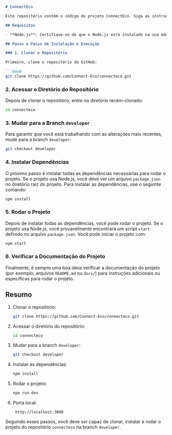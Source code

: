 
```markdown
# ConnectEco

Este repositório contém o código do projeto ConnectEco. Siga as instruções abaixo para clonar, instalar as dependências e rodar o projeto. As alterações mais atualizadas estão na branch `developer`.

## Requisitos

- **Node.js**: Certifique-se de que o Node.js está instalado na sua máquina. Você pode baixá-lo e instalá-lo a partir do [site oficial](https://nodejs.org/).

## Passo a Passo de Instalação e Execução

### 1. Clonar o Repositório

Primeiro, clone o repositório do GitHub:

```bash
git clone https://github.com/Connect-Eco/connecteco.git
```

### 2. Acessar o Diretório do Repositório

Depois de clonar o repositório, entre no diretório recém-clonado:

```bash
cd connecteco
```

### 3. Mudar para a Branch `developer`

Para garantir que você está trabalhando com as alterações mais recentes, mude para a branch `developer`:

```bash
git checkout developer
```

### 4. Instalar Dependências

O próximo passo é instalar todas as dependências necessárias para rodar o projeto. Se o projeto usa Node.js, você deve ver um arquivo `package.json` no diretório raiz do projeto. Para instalar as dependências, use o seguinte comando:

```bash
npm install
```

### 5. Rodar o Projeto

Depois de instalar todas as dependências, você pode rodar o projeto. Se o projeto usa Node.js, você provavelmente encontrará um script `start` definido no arquivo `package.json`. Você pode iniciar o projeto com:

```bash
npm start
```

### 6. Verificar a Documentação do Projeto

Finalmente, é sempre uma boa ideia verificar a documentação do projeto (por exemplo, arquivos `README.md` ou `docs/`) para instruções adicionais ou específicas para rodar o projeto.

## Resumo

1. Clonar o repositório:

    ```bash
    git clone https://github.com/Connect-Eco/connecteco.git
    ```

2. Acessar o diretório do repositório:

    ```bash
    cd connecteco
    ```

3. Mudar para a branch `developer`:

    ```bash
    git checkout developer
    ```

4. Instalar as dependências:

    ```bash
    npm install
    ```

5. Rodar o projeto:

    ```bash
    npm run dev
    ```
6. Porta local:

    ```
     http://localhost:3000
    ```

Seguindo esses passos, você deve ser capaz de clonar, instalar e rodar o projeto do repositório `connecteco` na branch `developer`.
```
